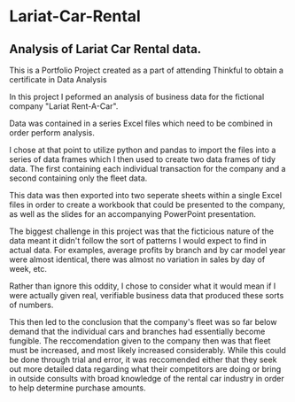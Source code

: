 # Lariat-Car-Rental
## Analysis of Lariat Car Rental data.

This is a Portfolio Project created as a part of attending Thinkful to obtain a certificate in Data Analysis

In this project I peformed an analysis of business data for the fictional company "Lariat Rent-A-Car".

Data was contained in a series Excel files which need to be combined in order perform analysis.

I chose at that point to utilize python and pandas to import the files into a series of data frames which I then used to create two data frames of tidy data. The first containing each individual transaction for the company and a second containing only the fleet data.

This data was then exported into two seperate sheets within a single Excel files in order to create a workbook that could be presented to the company, as well as the slides for an accompanying PowerPoint presentation.

The biggest challenge in this project was that the ficticious nature of the data meant it didn't follow the sort of patterns I would expect to find in actual data. For examples, average profits by branch and by car model year were almost identical, there was almost no variation in sales by day of week, etc. 

Rather than ignore this oddity, I chose to consider what it would mean if I were actually given real, verifiable business data that produced these sorts of numbers.

This then led to the conclusion that the company's fleet was so far below demand that the individual cars and branches had essentially become fungible. The reccomendation given to the company then was that fleet must be increased, and most likely increased considerably. While this could be done through trial and error, it was reccomended either that they seek out more detailed data regarding what their competitors are doing or bring in outside consults with broad knowledge of the rental car industry in order to help determine purchase amounts.
